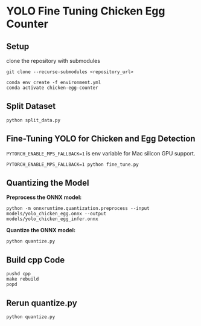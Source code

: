 # YOLO Fine Tuning Chicken Egg Counter

## Setup

clone the repository with submodules

```shell
git clone --recurse-submodules <repository_url>
```

```shell
conda env create -f environment.yml
conda activate chicken-egg-counter
```

## Split Dataset

```shell
python split_data.py
```

## Fine-Tuning YOLO for Chicken and Egg Detection

`PYTORCH_ENABLE_MPS_FALLBACK=1` is env variable for Mac silicon GPU support.

```shell
PYTORCH_ENABLE_MPS_FALLBACK=1 python fine_tune.py
```

## Quantizing the Model

**Preprocess the ONNX model:**

```shell
python -m onnxruntime.quantization.preprocess --input models/yolo_chicken_egg.onnx --output models/yolo_chicken_egg_infer.onnx
```

**Quantize the ONNX model:**

```shell
python quantize.py
```

## Build cpp Code

```shell
pushd cpp
make rebuild
popd
```

## Rerun quantize.py

```shell
python quantize.py
```
